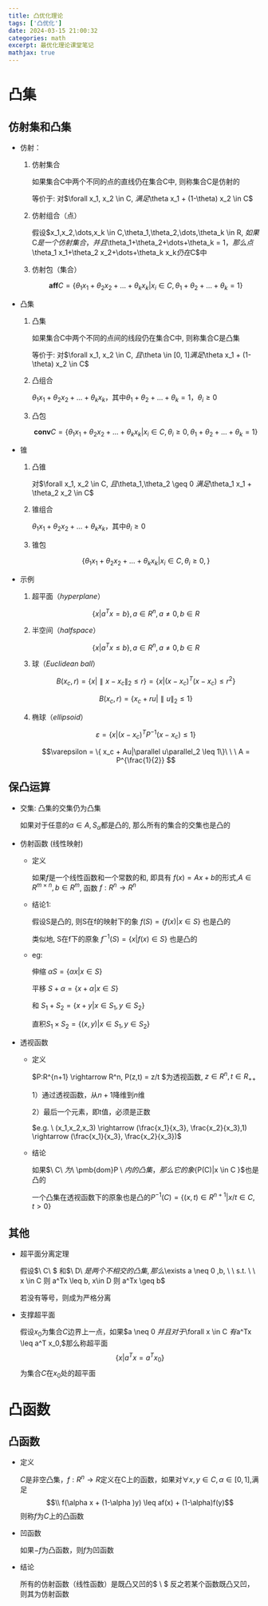 ```yaml
---
title: 凸优化理论
tags: ['凸优化']
date: 2024-03-15 21:00:32
categories: math
excerpt: 最优化理论课堂笔记
mathjax: true
---
```


# 凸集

## 仿射集和凸集

+ 仿射：
    1. 仿射集合
    
        如果集合C中两个不同的点的直线仍在集合C中, 则称集合C是仿射的

        等价于: 对$\forall x_1, x_2 \in C, $满足$\theta x_1 + (1-\theta) x_2 \in C$
        
    2. 仿射组合（点）
    
        假设$x_1,x_2,\dots,x_k \in C,\theta_1,\theta_2,\dots,\theta_k \in R, $如果$C$是一个仿射集合，并且$\theta_1+\theta_2+\dots+\theta_k = 1$，那么点$\theta_1 x_1+\theta_2 x_2+\dots+\theta_k x_k$仍在$C$中

    3. 仿射包（集合）
    
        $$\pmb{aff}C = \{ \theta_1 x_1+\theta_2 x_2+\dots+\theta_k x_k |x_i \in C , \theta_1+\theta_2+\dots+\theta_k = 1\}$$
        
+ 凸集
    1. 凸集
        
        如果集合C中两个不同的点间的线段仍在集合C中, 则称集合C是凸集
        
        等价于: 对$\forall x_1, x_2 \in C, $且$\theta \in [0, 1]$满足$\theta x_1 + (1-\theta) x_2 \in C$

    2. 凸组合 
    
        $\theta_1 x_1+\theta_2 x_2+\dots+\theta_k x_k$，其中$\theta_1+\theta_2+\dots+\theta_k = 1，\theta_i \geq 0$
    3. 凸包
    
        $$ \pmb{conv}C = \{ \theta_1 x_1+\theta_2 x_2+\dots+\theta_k x_k |x_i \in C ,\theta_i \geq 0, \theta_1+\theta_2+\dots+\theta_k = 1\} $$
+ 锥
    1. 凸锥
    
        对$\forall x_1, x_2 \in C, $且$\theta_1,\theta_2 \geq 0 $满足$\theta_1 x_1 + \theta_2 x_2 \in C$
        
    2. 锥组合
        
        $\theta_1 x_1+\theta_2 x_2+\dots+\theta_k x_k$，其中$\theta_i \geq 0$
        
    3. 锥包
    
        $$\{ \theta_1 x_1+\theta_2 x_2+\dots+\theta_k x_k |x_i \in C ,\theta_i \geq 0, \}$$

+ 示例

    1. 超平面（$hyperplane$）
        
        $$\{ x|a^Tx=b\}, a\in R^n, a \neq 0, b\in R$$ 
        
    2. 半空间（$halfspace$）
        
        $$\{ x|a^Tx \leq b\},a \in R^n, a \neq 0, b\in R$$ 
        
    3. 球（$Euclidean \ ball$）
        
        $$B(x_c, r) = \{x|\parallel x - x_c\parallel_2 \leq r\} = \{x|(x - x_c)^T(x - x_c) \leq r^2\}$$
        
        $$B(x_c,r) = \{x_c + ru|\parallel u\parallel_2 \leq 1\}$$
        
    4. 椭球（$ellipsoid$）
    
        $$\varepsilon = \{x|(x - x_c)^TP^{-1}(x - x_c) \leq 1\}$$
        
        $$\varepsilon = \{ x_c + Au|\parallel u\parallel_2 \leq 1\}\ \ \ A = P^{\frac{1}{2}} $$
        
        
## 保凸运算

+ 交集: 凸集的交集仍为凸集

    如果对于任意的$\alpha \in A, S_\alpha$都是凸的, 那么所有的集合的交集也是凸的

+ 仿射函数 (线性映射)
    + 定义
    
        如果$f$是一个线性函数和一个常数的和, 即具有 $f(x) = Ax + b$的形式,$A \in R^{m\times n}, b \in R^m$, 函数 $f:R^n \rightarrow R^n$

    + 结论1: 

        假设S是凸的, 则S在f的映射下的象 $f(S) = \{ f(x)|x \in S \}$ 也是凸的
            
        类似地, S在f下的原象 $f^{-1}(S) = \{ x| f(x) \in S \}$ 也是凸的
        
    + eg:
    
        伸缩 $\alpha S = \{\alpha x | x \in S\}$
        
        平移 $S + \alpha = \{ x+\alpha | x\in S\}$
        
        和 $S_1 + S_2 = \{ x + y|x\in S_1, y \in S_2 \}$
        
        直积$S_1 \times S_2 = \{ (x , y)|x\in S_1, y \in S_2 \}$
+ 透视函数

    + 定义
        
        $P:R^{n+1} \rightarrow R^n, P(z,t) = z/t $为透视函数, $z \in R^n, t\in R_{++}$
        
        1）通过透视函数，从$n+1$降维到$n$维
        
        2）最后一个元素，即t值，必须是正数
        
        $e.g. \ (x_1,x_2,x_3) \rightarrow (\frac{x_1}{x_3}, \frac{x_2}{x_3},1) \rightarrow (\frac{x_1}{x_3}, \frac{x_2}{x_3})$
    + 结论
        
        如果$\ C\ $为$\ \pmb{dom}P \ $内的凸集，那么它的象$\{P(C)|x \in C \}$也是凸的
        
        一个凸集在透视函数下的原象也是凸的$P^{-1}(C) = \{ (x,t) \in R^{n+1}|x/t \in C,t > 0 \}$

## 其他

+ 超平面分离定理

    假设$\ C\ $ 和$\ D\ $是两个不相交的凸集, 那么$\exists a \neq 0 ,b, \\ \ s.t. \ \ x \in C 则 a^Tx \leq b, x\in D 则 a^Tx \geq b$
    
    若没有等号，则成为严格分离
    
+ 支撑超平面

    假设$x_0$为集合$C$边界上一点，如果$a \neq 0 $并且对于$\forall x \in C $有$a^Tx \leq a^T x_0,$那么称超平面 $$\{x|a^Tx = a^T x_0\}$$为集合$C$在$x_0$处的超平面
    
# 凸函数

## 凸函数

+ 定义
    
    $C$是非空凸集，$f: R^n \rightarrow R$定义在C上的函数，如果对$\forall x,y \in C, \alpha \in [0,1],$满足$$\\ f(\alpha x + (1-\alpha )y) \leq af(x) + (1-\alpha)f(y)$$则称$f$为$C$上的凸函数
    
+ 凹函数
    
    如果$-f$为凸函数，则$f$为凹函数
    
+ 结论

    所有的仿射函数（线性函数）是既凸又凹的$ \\ $ 反之若某个函数既凸又凹，则其为仿射函数
    